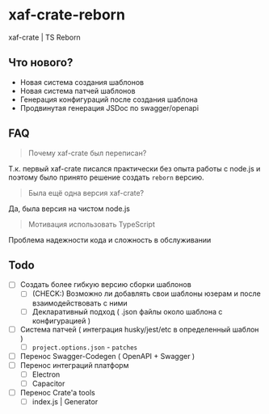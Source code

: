 # xaf-crate-reborn

xaf-crate | TS Reborn

## Что нового?

- Новая система создания шаблонов
- Новая система патчей шаблонов
- Генерация конфигураций после создания шаблона
- Продвинутая генерация JSDoc по swagger/openapi

## FAQ

> Почему xaf-crate был переписан?

Т.к. первый xaf-crate писался практически без опыта работы с node.js и поэтому было принято решение создать `reborn` версию.

> Была ещё одна версия xaf-crate?

Да, была версия на чистом node.js

> Мотивация использовать TypeScript

Проблема надежности кода и сложность в обслуживании

## Todo

- [ ] Создать более гибкую версию сборки шаблонов
  - [ ] (CHECK:) Возможно ли добавлять свои шаблоны юзерам и после взаимодействовать с ними
  - [ ] Декларативный подход ( .json файлы около шаблона с конфигурацией )
- [ ] Система патчей ( интеграция husky/jest/etc в определенный шаблон )
  - [ ] `project.options.json` - `patches`
- [ ] Перенос Swagger-Codegen ( OpenAPI + Swagger )
- [ ] Перенос интеграций платформ
  - [ ] Electron
  - [ ] Capacitor
- [ ] Перенос Crate'а tools
  - [ ] index.js | Generator
